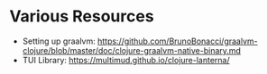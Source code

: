 # Various Resources

- Setting up graalvm: https://github.com/BrunoBonacci/graalvm-clojure/blob/master/doc/clojure-graalvm-native-binary.md
- TUI Library: https://multimud.github.io/clojure-lanterna/

